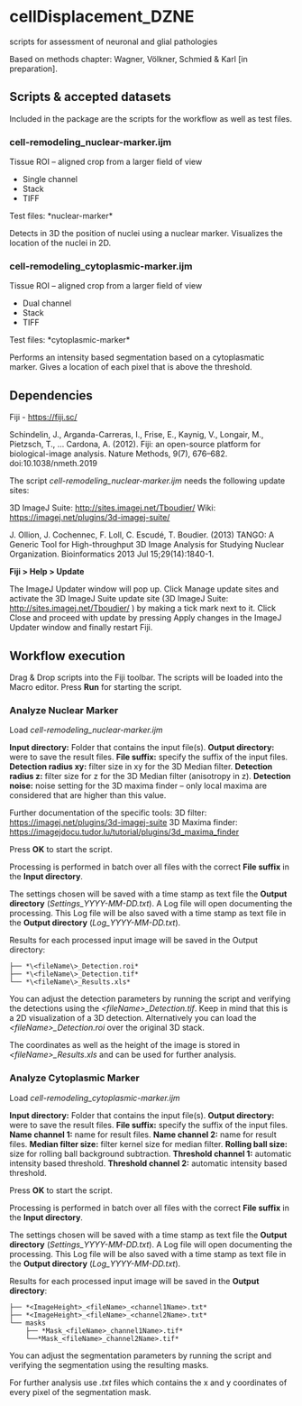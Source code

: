 # cellDisplacement_DZNE
scripts for assessment of neuronal and glial pathologies

Based on methods chapter: Wagner, Völkner, Schmied & Karl [in preparation].

## Scripts & accepted datasets

Included in the package are the scripts for the workflow as well as test files.  


### cell-remodeling_nuclear-marker.ijm 

Tissue ROI – aligned crop from a larger field of view 
<ul>
<li>Single channel</li>  
<li>Stack</li> 
<li>TIFF</li> 
</ul>
Test files: *nuclear-marker*

Detects in 3D the position of nuclei using a nuclear marker. 
Visualizes the location of the nuclei in 2D. 

### cell-remodeling_cytoplasmic-marker.ijm 

Tissue ROI – aligned crop from a larger field of view 
<ul>
<li>Dual channel</li>
<li>Stack</li> 
<li>TIFF</li>
</ul>
Test files: *cytoplasmic-marker* 

Performs an intensity based segmentation based on a cytoplasmatic marker. 
Gives a location of each pixel that is above the threshold.

## Dependencies

Fiji - https://fiji.sc/ 

Schindelin, J., Arganda-Carreras, I., Frise, E., Kaynig, V., Longair, M., Pietzsch, T., … Cardona, A. (2012). Fiji: an open-source platform for biological-image analysis. Nature Methods, 9(7), 676–682. doi:10.1038/nmeth.2019 

The script *cell-remodeling_nuclear-marker.ijm* needs the following update sites: 

3D ImageJ Suite: http://sites.imagej.net/Tboudier/ 
Wiki: https://imagej.net/plugins/3d-imagej-suite/ 

J. Ollion, J. Cochennec, F. Loll, C. Escudé, T. Boudier. (2013) TANGO: A Generic Tool for High-throughput 3D Image Analysis for Studying Nuclear Organization. Bioinformatics 2013 Jul 15;29(14):1840-1. 

**Fiji > Help > Update** 

The ImageJ Updater window will pop up. Click Manage update sites and activate the 3D ImageJ Suite update site (3D ImageJ Suite: http://sites.imagej.net/Tboudier/ ) by making a tick mark next to it. Click Close and proceed with update by pressing Apply changes in the ImageJ Updater window and finally restart Fiji.  

## Workflow execution

Drag & Drop scripts into the Fiji toolbar. The scripts will be loaded into the Macro editor. Press **Run** for starting the script.  

### Analyze Nuclear Marker 

Load *cell-remodeling_nuclear-marker.ijm* 

**Input directory:** Folder that contains the input file(s). 
**Output directory:** were to save the result files. 
**File suffix:** specify the suffix of the input files. 
**Detection radius xy:** filter size in xy for the 3D Median filter. 
**Detection radius z:** filter size for z for the 3D Median filter (anisotropy in z). 
**Detection noise:** noise setting for the 3D maxima finder – only local maxima are considered that are higher than this value. 

Further documentation of the specific tools: 
3D filter: https://imagej.net/plugins/3d-imagej-suite
3D Maxima finder:  https://imagejdocu.tudor.lu/tutorial/plugins/3d_maxima_finder 

Press **OK** to start the script. 

Processing is performed in batch over all files with the correct **File suffix** in the **Input directory**. 

The settings chosen will be saved with a time stamp as text file the **Output directory** (*Settings_YYYY-MM-DD.txt*). A Log file will open documenting the processing. This Log file will be also saved with a time stamp as text file in the **Output directory** (*Log_YYYY-MM-DD.txt*). 

Results for each processed input image will be saved in the Output directory: 
```
├── *\<fileName\>_Detection.roi* 
├── *\<fileName\>_Detection.tif* 
└── *\<fileName\>_Results.xls* 
```
You can adjust the detection parameters by running the script and verifying the detections using the *\<fileName\>_Detection.tif*. Keep in mind that this is a 2D visualization of a 3D detection. Alternatively you can load the *\<fileName\>_Detection.roi* over the original 3D stack. 
  
The coordinates as well as the height of the image is stored in *\<fileName\>_Results.xls* and can be used for further analysis.


### Analyze Cytoplasmic Marker

Load *cell-remodeling_cytoplasmic-marker.ijm* 

**Input directory:** Folder that contains the input file(s). 
**Output directory:** were to save the result files. 
**File suffix:** specify the suffix of the input files. 
**Name channel 1:** name for result files. 
**Name channel 2:** name for result files. 
**Median filter size:** filter kernel size for median filter. 
**Rolling ball size:** size for rolling ball background subtraction. 
**Threshold channel 1:** automatic intensity based threshold. 
**Threshold channel 2:** automatic intensity based threshold. 

Press **OK** to start the script. 

Processing is performed in batch over all files with the correct **File suffix** in the **Input directory**. 

The settings chosen will be saved with a time stamp as text file the **Output directory** (*Settings_YYYY-MM-DD.txt*). A Log file will open documenting the processing. This Log file will be also saved with a time stamp as text file in the **Output directory** (*Log_YYYY-MM-DD.txt*). 

 
Results for each processed input image will be saved in the **Output directory**: 
```
├── *<ImageHeight>_<fileName>_<channel1Name>.txt*
├── *<ImageHeight>_<fileName>_<channel2Name>.txt* 
└── masks 
    ├── *Mask_<fileName>_channel1Name>.tif* 
    └──*Mask_<fileName>_channel2Name>.tif* 
```
You can adjust the segmentation parameters by running the script and verifying the segmentation using the resulting masks.  

For further analysis use *<ImageHeight>_<fileName>_<channel1Name>.txt* files which contains the x and y coordinates of every pixel of the segmentation mask. 
 
